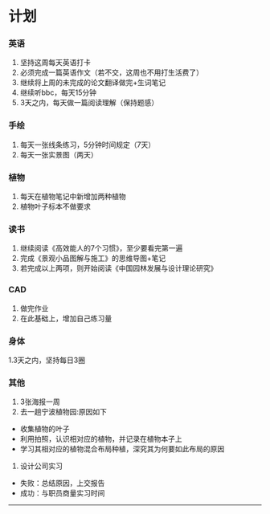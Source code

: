 # 计划
### 英语
1. 坚持这周每天英语打卡
1. 必须完成一篇英语作文（若不交，这周也不用打生活费了）
1. 继续将上周的未完成的论文翻译做完+生词笔记
1. 继续听bbc，每天15分钟
1. 3天之内，每天做一篇阅读理解（保持题感）

### 手绘
1. 每天一张线条练习，5分钟时间规定（7天）
1. 每天一张实景图（两天）

### 植物
1. 每天在植物笔记中新增加两种植物
1. 植物叶子标本不做要求

### 读书
1. 继续阅读《高效能人的7个习惯》，至少要看完第一遍
1. 完成《景观小品图解与施工》的思维导图+笔记
1. 若完成以上两项，则开始阅读《中国园林发展与设计理论研究》

### CAD
1. 做完作业
2. 在此基础上，增加自己练习量

### 身体
1.3天之内，坚持每日3圈

### 其他
1. 3张海报一周
1. 去一趟宁波植物园:原因如下

- 收集植物的叶子
- 利用拍照，认识相对应的植物，并记录在植物本子上
- 学习其相对应的植物混合布局种植，深究其为何要如此布局的原因

1. 设计公司实习

- 失败：总结原因，上交报告
- 成功：与职员商量实习时间

---

